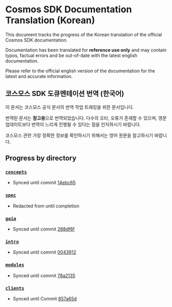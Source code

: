 # Cosmos SDK Documentation Translation (Korean)

This document tracks the progress of the Korean translation of the official Cosmos SDK documentation.

Documentation has been translated for **reference use only** and may contain typos, factual errors and be out-of-date with the latest english documentation.

Please refer to the official english version of the documentation for the latest and accurate information.


## 코스모스 SDK 도큐멘테이션 번역 (한국어)

이 문서는 코스모스 공식 문서의 번역 작업 트래킹을 위한 문서입니다.

번역된 문서는 **참고용**으로 번역되었습니다. 다수의 오타, 오류가 존재할 수 있으며, 영문 업데이트보다 번역이 느리게 진행될 수 있다는 점을 인지하시기 바랍니다. 

코스모스 관련 가장 정확한 정보를 확인하시기 위해서는 영어 원문을 참고하시기 바랍니다.


## Progress by directory


### [`concepts`](../concepts/)
- Synced until commit [14ebc65](https://github.com/enigmampc/cosmos-sdk/commit/14ebc65daffd63e1adf17995c103aac9380207ef#diff-f874f370376bf359320af0543de53fcf)

### [`spec`](../spec/)
- Redacted from until completion

### [`gaia`](../gaia/)
- Synced until commit [288df6f](https://github.com/enigmampc/cosmos-sdk/commit/288df6fe69dcef8fa95aca022039f92ba1e98c11#diff-3302fe357e01f0996ddb0f10adec85f0)

### [`intro`](../intro/)
- Synced until commit [0043912](https://github.com/enigmampc/cosmos-sdk/commit/0043912548808b4cfd6ab84ec49ba73bd5f65b5b#diff-e518eaec0d99787e6f75682d54751821) 

### [`modules`](../modules/)
- Synced until commit [78a2135](https://github.com/enigmampc/cosmos-sdk/commit/78a21353da978d6c2a9b711f29b3874ff9ca14ae#diff-449cc65858e8929d15f4a170950e7758)

### [`clients`](../clients/)
- Synced until Commit [857a65d](https://github.com/enigmampc/cosmos-sdk/commit/857a65dc610cd736a47980b5d4778e5123206a3d#diff-93dd988c16d20a1bce170b86ad89425a)

